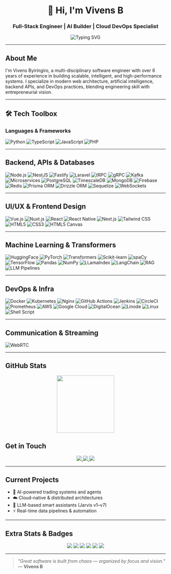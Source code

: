 <!-- README.md for github.com/vivensb -->
<h1 align="center">👋 Hi, I'm Vivens B</h1>
<h3 align="center"> Full-Stack Engineer | AI Builder | Cloud DevOps Specialist</h3>

<p align="center">
  <img src="https://readme-typing-svg.demolab.com?font=Fira+Code&duration=3000&pause=1000&color=F75C7E&center=true&vCenter=true&width=620&lines=Software+Engineering;Expert+in+Python%2C+TypeScript%2C+JavaScript;Cloud+DevOps+%7C+Shell+Ninja+%7C+Backend+Wizard;Building+AI+%7C+Trading+Systems+%7C+Smart+Ops" alt="Typing SVG" />
</p>

---

## About Me

I'm Vivens Byiringiro, a multi-disciplinary software engineer with over 6 years of experience in building scalable, intelligent, and high-performance systems. I specialize in modern web architecture, artificial intelligence, backend APIs, and DevOps practices, blending engineering skill with entrepreneurial vision.

---

## 🛠 Tech Toolbox

### Languages & Frameworks

![Python](https://img.shields.io/badge/Python-3776AB?style=flat&logo=python)
![TypeScript](https://img.shields.io/badge/TypeScript-007ACC?style=flat&logo=typescript)
![JavaScript](https://img.shields.io/badge/JavaScript-F7DF1E?style=flat&logo=javascript&logoColor=black)
![PHP](https://img.shields.io/badge/Core_PHP-777BB4?style=flat&logo=php)

---

## Backend, APIs & Databases

![Node.js](https://img.shields.io/badge/Node.js-339933?style=flat&logo=node.js)
![NestJS](https://img.shields.io/badge/NestJS-E0234E?style=flat&logo=nestjs)
![Fastify](https://img.shields.io/badge/Fastify-000000?style=flat&logo=fastify)
![Laravel](https://img.shields.io/badge/Laravel-FF2D20?style=flat&logo=laravel)
![tRPC](https://img.shields.io/badge/tRPC-2596BE?style=flat&logo=trpc)
![gRPC](https://img.shields.io/badge/gRPC-00599C?style=flat&logo=grpc)
![Kafka](https://img.shields.io/badge/Kafka-231F20?style=flat&logo=apachekafka)
![Microservices](https://img.shields.io/badge/Microservices-007ACC?style=flat)
![PostgreSQL](https://img.shields.io/badge/PostgreSQL-4169E1?style=flat&logo=postgresql)
![TimescaleDB](https://img.shields.io/badge/TimescaleDB-1E4E8C?style=flat&logo=timescaledb)
![MongoDB](https://img.shields.io/badge/MongoDB-47A248?style=flat&logo=mongodb)
![Firebase](https://img.shields.io/badge/Firebase-FFCA28?style=flat&logo=firebase)
![Redis](https://img.shields.io/badge/Redis-DC382D?style=flat&logo=redis)
![Prisma ORM](https://img.shields.io/badge/Prisma-2D3748?style=flat&logo=prisma)
![Drizzle ORM](https://img.shields.io/badge/Drizzle-3498DB?style=flat)
![Sequelize](https://img.shields.io/badge/Sequelize-52B0E7?style=flat&logo=sequelize)
![WebSockets](https://img.shields.io/badge/WebSockets-000000?style=flat&logo=websockets)

---

## UI/UX & Frontend Design

![Vue.js](https://img.shields.io/badge/Vue.js-4FC08D?style=flat&logo=vue.js)
![Nuxt.js](https://img.shields.io/badge/Nuxt.js-00DC82?style=flat&logo=nuxt.js)
![React](https://img.shields.io/badge/React-61DAFB?style=flat&logo=react)
![React Native](https://img.shields.io/badge/React_Native-61DAFB?style=flat&logo=react)
![Next.js](https://img.shields.io/badge/Next.js-000000?style=flat&logo=next.js)
![Tailwind CSS](https://img.shields.io/badge/Tailwind_CSS-38B2AC?style=flat&logo=tailwind-css)
![HTML5](https://img.shields.io/badge/HTML5-E34F26?style=flat&logo=html5)
![CSS3](https://img.shields.io/badge/CSS3-1572B6?style=flat&logo=css3)
![HTML5 Canvas](https://img.shields.io/badge/HTML5_Canvas-E34F26?style=flat&logo=html5)

---

## Machine Learning & Transformers

![HuggingFace](https://img.shields.io/badge/HuggingFace-FFD21F?style=flat&logo=huggingface)
![PyTorch](https://img.shields.io/badge/PyTorch-EE4C2C?style=flat&logo=pytorch)
![Transformers](https://img.shields.io/badge/Transformers-FF6F61?style=flat&logo=python)
![Scikit-learn](https://img.shields.io/badge/Scikit_Learn-F7931E?style=flat&logo=scikit-learn)
![spaCy](https://img.shields.io/badge/spaCy-09A3D5?style=flat&logo=spacy)
![TensorFlow](https://img.shields.io/badge/TensorFlow-FF6F00?style=flat&logo=tensorflow)
![Pandas](https://img.shields.io/badge/Pandas-150458?style=flat&logo=pandas)
![NumPy](https://img.shields.io/badge/NumPy-013243?style=flat&logo=numpy)
![LLamaIndex](https://img.shields.io/badge/LLamaIndex-3B3B98?style=flat)
![LangChain](https://img.shields.io/badge/LangChain-000000?style=flat)
![RAG](https://img.shields.io/badge/RAG-RetrievalAugmentedGeneration-blue)
![LLM Pipelines](https://img.shields.io/badge/LLM_Pipelines-005BBB?style=flat)

---

## DevOps & Infra

![Docker](https://img.shields.io/badge/Docker-2496ED?style=flat&logo=docker)
![Kubernetes](https://img.shields.io/badge/Kubernetes-326CE5?style=flat&logo=kubernetes)
![Nginx](https://img.shields.io/badge/Nginx-009639?style=flat&logo=nginx)
![GitHub Actions](https://img.shields.io/badge/GitHub_Actions-2088FF?style=flat&logo=github-actions)
![Jenkins](https://img.shields.io/badge/Jenkins-D24939?style=flat&logo=jenkins)
![CircleCI](https://img.shields.io/badge/CircleCI-343434?style=flat&logo=circleci)
![Prometheus](https://img.shields.io/badge/Prometheus-E6522C?style=flat&logo=prometheus)
![AWS](https://img.shields.io/badge/AWS-232F3E?style=flat&logo=amazon-aws)
![Google Cloud](https://img.shields.io/badge/GCP-4285F4?style=flat&logo=google-cloud)
![DigitalOcean](https://img.shields.io/badge/DigitalOcean-0080FF?style=flat&logo=digitalocean)
![Linode](https://img.shields.io/badge/Linode-00A95C?style=flat&logo=linode)
![Linux](https://img.shields.io/badge/Linux-FCC624?style=flat&logo=linux&logoColor=black)
![Shell Script](https://img.shields.io/badge/Shell_Scripting-121011?style=flat&logo=gnu-bash)

---

## Communication & Streaming

![WebRTC](https://img.shields.io/badge/WebRTC-333333?style=flat&logo=webrtc)

---

## GitHub Stats
<p align="center">
  <img height="180em" src="https://github-profile-summary-cards.vercel.app/api/cards/profile-details?username=vivensb&theme=radical" />
</p>

## Get in Touch

<p align="center">
  <a href="https://linkedin.com/in/vivens-byiringiro-49b932194">
    <img src="https://img.shields.io/badge/LinkedIn-0077B5?style=for-the-badge&logo=linkedin&logoColor=white" />
  </a>
  <a href="mailto:vivens.byiringiro77@gmail.com">
    <img src="https://img.shields.io/badge/Gmail-D14836?style=for-the-badge&logo=gmail&logoColor=white" />
  </a>
  <a href="https://vivensb.vercel.app" target="_blank">
    <img src="https://img.shields.io/badge/Portfolio-000000?style=for-the-badge&logo=vercel&logoColor=white" />
  </a>
</p>

---

## Current Projects

- 🤖 AI-powered trading systems and agents  
- ☁️ Cloud-native & distributed architectures  
- 🧠 LLM-based smart assistants (Jarvis v1–v7)  
- ⚡ Real-time data pipelines & automation

---

## Extra Stats & Badges

<p align="center">
  <img src="https://komarev.com/ghpvc/?username=vivensb&label=Profile+Views&color=blueviolet&style=flat" />
  <img src="https://img.shields.io/github/commit-activity/m/vivensb/vivensb?color=blue&label=Monthly%20Commits" />
  <img src="https://img.shields.io/badge/Typing_Speed-130_WPM-brightgreen?logo=fastly&logoColor=white" />
  <img src="https://img.shields.io/badge/Experience-6%2B_Years-important?logo=codeforces" />
  <img src="https://img.shields.io/badge/Projects-25%2B-success?logo=github" />
  <img src="https://img.shields.io/badge/Current_Streak-7_days-orange?logo=github" />
</p>

---

>  _"Great software is built from chaos — organized by focus and vision."_ — **Vivens B**
